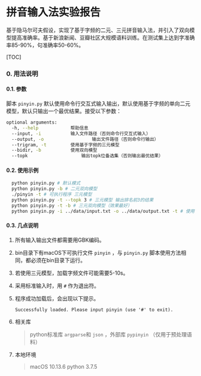 # 拼音输入法实验报告

基于隐马尔可夫假设，实现了基于字频的二元、三元拼音输入法，并引入了双向模型提高准确率。基于新浪新闻、豆瓣社区大规模语料训练。在测试集上达到字准确率85-90%，句准确率50-60%。

[TOC]
### 0. 用法说明

#### 0.1. 参数
脚本 `pinyin.py` 默认使用命令行交互式输入输出，默认使用基于字频的单向二元模型，默认只输出一个最优结果。接受以下参数：

```bash
optional arguments:
  -h, --help            帮助信息
  --input, -i           输入文件路径（否则命令行交互式输入）
  --output, -o 					输出文件路径（否则命令行输出）
  --trigram, -t         使用基于字频的三元模型
  --bidir, -b           使用双向模型
  --topk           			输出topk位备选集（否则输出最优结果）
```

#### 0.2. 使用示例

```bash
  python pinyin.py # 默认模式
  python pinyin.py -b # 二元双向模型
  ./pinyin -t # 可执行程序 三元模型
  python pinyin.py -t --topk 3 # 三元模型 输出排名前3的结果
  python pinyin.py -t -b # 三元双向模型（效果最好）
  python pinyin.py -i ../data/input.txt -o ../data/output.txt -t # 使用三元模型，输入文件为input.txt，输出至output.txt
```
#### 0.3. 几点说明

1. 所有输入输出文件都需要用GBK编码。

2. bin目录下有macOS下可执行文件 `pinyin` ，与 `pinyin.py` 脚本使用方法相同，都必须在bin目录下运行。

3. 若使用三元模型，加载字频文件可能需要5-10s。

4. 采用标准输入时，用 `#` 作为退出符。

5. 程序成功加载后，会出现以下提示。

   ```Successfully loaded. Please input pinyin (use '#' to exit).```

6. 相关库

   >  python标准库 `argparse`和 `json` ，外部库 `pypinyin` （仅用于预处理语料）

7. 本地环境

   > macOS 10.13.6
   > python 3.7.5

